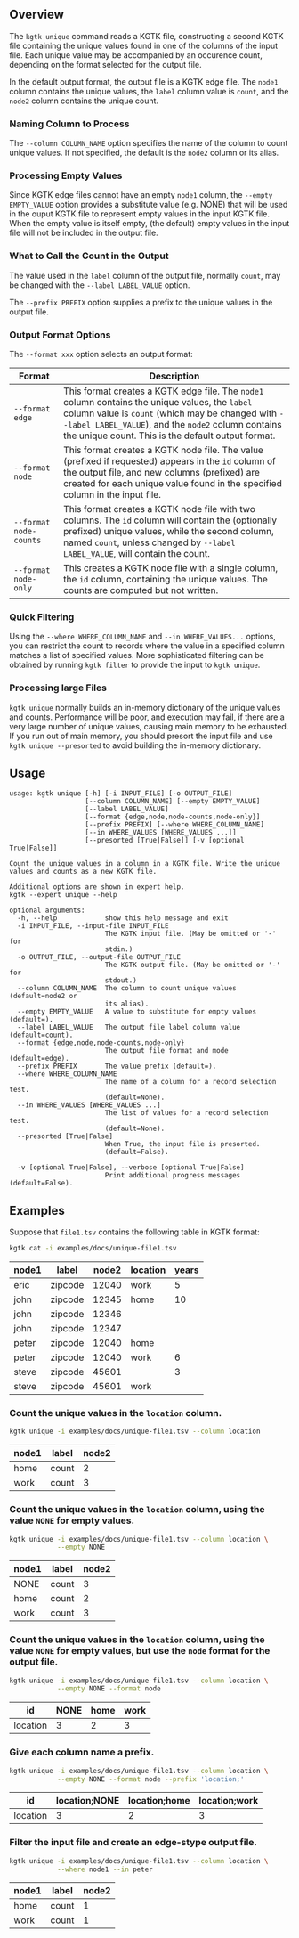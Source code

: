 ## Overview

The `kgtk unique` command reads a KGTK file, constructing a second KGTK file
containing the unique values found in one of the columns of the input file.  Each unique
value may be accompanied by an occurence count, depending on the format
selected for the output file.

In the default output format, the output file is a KGTK edge file.
The `node1` column contains the unique values, the `label` column value is `count`,
and the `node2` column contains the unique count.

### Naming Column to Process

The `--column COLUMN_NAME` option specifies the name of the column to
count unique values.  If not specified, the default is the `node2` column or its alias.

### Processing Empty Values

Since KGTK edge files cannot have an empty `node1` column, the `--empty EMPTY_VALUE`
option provides a substitute value (e.g. NONE) that will be used in the ouput
KGTK file to represent empty values in the input KGTK file.  When the empty
value is itself empty, (the default) empty values in the input file will not
be included in the output file.

### What to Call the Count in the Output

The value used in the `label` column of the output file, normally `count`, may be changed
with the `--label LABEL_VALUE` option.

The `--prefix PREFIX` option supplies a prefix to the unique values in the output file.

### Output Format Options

The `--format xxx` option selects an output format:

Format                 | Description
---------------------- | -----------
`--format edge`        | This format creates a KGTK edge file. The `node1` column contains the unique values, the `label` column value is `count` (which may be changed with `--label LABEL_VALUE`), and the `node2` column contains the unique count. This is the default output format.
`--format node`        | This format creates a KGTK node file.  The value (prefixed if requested) appears in the `id` column of the output file, and new columns (prefixed) are created for each unique value found in the specified column in the input file.
`--format node-counts` | This format creates a KGTK node file with two columns.  The `id` column will contain the (optionally prefixed) unique values, while the second column, named `count`, unless changed by `--label LABEL_VALUE`, will contain the count.
`--format node-only`   | This creates a KGTK node file with a single column, the `id` column, containing the unique values.  The counts are computed but not written.

### Quick Filtering

Using the `--where WHERE_COLUMN_NAME` and `--in WHERE_VALUES...` options, you
can restrict the count to records where the value in a specified column
matches a list of specified values.  More sophisticated filtering can be
obtained by running `kgtk filter` to provide the input to `kgtk unique`.

### Processing large Files

`kgtk unique` normally builds an in-memory dictionary of the unique
values and counts.  Performance will be poor, and execution may fail, if there
are a very large number of unique values, causing main memory to be exhausted.
If you run out of main memory, you should presort the input file and use
`kgtk unique --presorted` to avoid  building the in-memory dictionary.

## Usage

```
usage: kgtk unique [-h] [-i INPUT_FILE] [-o OUTPUT_FILE]
                   [--column COLUMN_NAME] [--empty EMPTY_VALUE]
                   [--label LABEL_VALUE]
                   [--format {edge,node,node-counts,node-only}]
                   [--prefix PREFIX] [--where WHERE_COLUMN_NAME]
                   [--in WHERE_VALUES [WHERE_VALUES ...]]
                   [--presorted [True|False]] [-v [optional True|False]]

Count the unique values in a column in a KGTK file. Write the unique values and counts as a new KGTK file.

Additional options are shown in expert help.
kgtk --expert unique --help

optional arguments:
  -h, --help            show this help message and exit
  -i INPUT_FILE, --input-file INPUT_FILE
                        The KGTK input file. (May be omitted or '-' for
                        stdin.)
  -o OUTPUT_FILE, --output-file OUTPUT_FILE
                        The KGTK output file. (May be omitted or '-' for
                        stdout.)
  --column COLUMN_NAME  The column to count unique values (default=node2 or
                        its alias).
  --empty EMPTY_VALUE   A value to substitute for empty values (default=).
  --label LABEL_VALUE   The output file label column value (default=count).
  --format {edge,node,node-counts,node-only}
                        The output file format and mode (default=edge).
  --prefix PREFIX       The value prefix (default=).
  --where WHERE_COLUMN_NAME
                        The name of a column for a record selection test.
                        (default=None).
  --in WHERE_VALUES [WHERE_VALUES ...]
                        The list of values for a record selection test.
                        (default=None).
  --presorted [True|False]
                        When True, the input file is presorted.
                        (default=False).

  -v [optional True|False], --verbose [optional True|False]
                        Print additional progress messages (default=False).
```

## Examples

Suppose that `file1.tsv` contains the following table in KGTK format:

```bash
kgtk cat -i examples/docs/unique-file1.tsv
```

| node1 | label | node2 | location | years |
| -- | -- | -- | -- | -- |
| eric | zipcode | 12040 | work | 5 |
| john | zipcode | 12345 | home | 10 |
| john | zipcode | 12346 |  |  |
| john | zipcode | 12347 |  |  |
| peter | zipcode | 12040 | home |  |
| peter | zipcode | 12040 | work | 6 |
| steve | zipcode | 45601 |  | 3 |
| steve | zipcode | 45601 | work |  |


### Count the unique values in the `location` column.

```bash
kgtk unique -i examples/docs/unique-file1.tsv --column location

```

| node1 | label | node2 |
| -- | -- | -- |
| home | count | 2 |
| work | count | 3 |

### Count the unique values in the `location` column, using the value `NONE` for empty values.

```bash
kgtk unique -i examples/docs/unique-file1.tsv --column location \
            --empty NONE

```

| node1 | label | node2 |
| -- | -- | -- |
| NONE | count | 3 |
| home | count | 2 |
| work | count | 3 |

### Count the unique values in the `location` column, using the value `NONE` for empty values, but use the `node` format for the output file.

```bash
kgtk unique -i examples/docs/unique-file1.tsv --column location \
            --empty NONE --format node

```

| id | NONE | home | work |
| -- | -- | -- | -- |
| location | 3 | 2 | 3 |

### Give each column name a prefix.

```bash
kgtk unique -i examples/docs/unique-file1.tsv --column location \
            --empty NONE --format node --prefix 'location;'

```

| id | location;NONE | location;home | location;work |
| -- | -- | -- | -- |
| location | 3 | 2 | 3 |

### Filter the input file and create an edge-stype output file.

```bash
kgtk unique -i examples/docs/unique-file1.tsv --column location \
            --where node1 --in peter
```

| node1 | label | node2 |
| -- | -- | -- |
| home | count | 1 |
| work | count | 1 |
